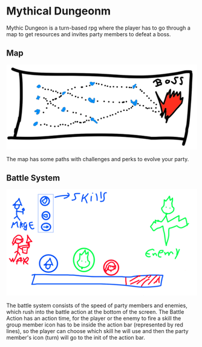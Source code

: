 # Mythical Dungeonm

Mythic Dungeon is a turn-based rpg where the player has to go through a map to get resources and invites party members to defeat a boss.

## Map

![Map](map.png)

The map has some paths with challenges and perks to evolve your party.

## Battle System

![Map](battlesystem.png)

The battle system consists of the speed of party members and enemies, which rush into the battle action at the bottom of the screen. The Battle Action has an action time, for the player or the enemy to fire a skill the group member icon has to be inside the action bar (represented by red lines), so the player can choose which skill he will use and then the party member's icon (turn) will go to the init of the action bar.